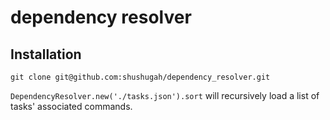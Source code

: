 # dependency resolver

## Installation
`git clone git@github.com:shushugah/dependency_resolver.git`

`DependencyResolver.new('./tasks.json').sort` will recursively load a list of tasks' associated commands.
